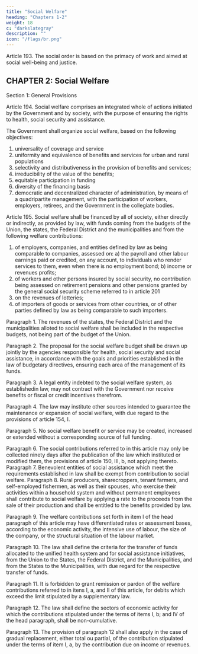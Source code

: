 ```yaml
---
title: "Social Welfare"
heading: "Chapters 1-2"
weight: 18
c: "darkslategray"
description: ""
icon: "/flags/br.png"
---
```



Article 193. The social order is based on the primacy of work and aimed at social well-being and justice.


## CHAPTER 2: Social Welfare

Section 1: General Provisions

Article 194.  Social welfare comprises an integrated whole of actions initiated by the Government and by society, with the purpose of ensuring the rights to health, social security and assistance.

The Government shall organize social welfare, based on the following objectives:
1. universality of coverage and service
2.  uniformity and equivalence of benefits and services for urban and rural populations
3.   selectivity and distributiveness in the provision of benefits and services;
4. irreducibility of the value of the benefits;
5. equitable participation in funding
6.  diversity of the financing basis
7.   democratic and decentralized character of administration, by means of a quadripartite management, with the participation of workers, employers, retirees, and the Government in the collegiate bodies.

Article 195. Social welfare shall be financed by all of society, either directly or indirectly, as provided by law, with funds coming from the budgets of the Union, the states, the Federal District and the municipalities and from the following welfare contributions:

1. of employers, companies, and entities defined by law as being comparable to companies, assessed on:
a) the payroll and other labour earnings paid or credited, on any account, to individuals who render services to them, even when there is no employment bond;
b) income or revenues profits;
2.  of workers and other persons insured by social security, no contribution being assessed on retirement pensions and other pensions granted by the general social security scheme referred to in article 201
3.   on the revenues of lotteries;
4. of importers of goods or services from other countries, or of other parties defined by law as being comparable to such importers.

Paragraph 1. The revenues of the states, the Federal District and the municipalities alloted to social welfare shall be included in the respective budgets, not being part of the budget of the Union.

Paragraph 2. The proposal for the social welfare budget shall be drawn up jointly by the agencies responsible for health, social security and social assistance, in accordance with the goals and priorities established in the law of budgetary directives, ensuring each area of the management of its funds.

Paragraph 3. A legal entity indebted to the social welfare system, as establishedin law, may not contract with the Government nor receive benefits or fiscal or credit incentives therefrom.

Paragraph 4. The law may institute other sources intended to guarantee the maintenance or expansion of social welfare, with due regard to the provisions of article 154, I.

Paragraph 5. No social welfare benefit or service may be created, increased or extended without a corresponding source of full funding.

Paragraph 6. The social contributions referred to in this article may only be
collected ninety days after the publication of the law which instituted or modified
them, the provisions of article 150, III, b, not applying thereto.
Paragraph 7. Benevolent entities of social assistance which meet the requirements
established in law shall be exempt from contribution to social welfare.
Paragraph 8. Rural producers, sharecroppers, tenant farmers, and self-employed
fishermen, as well as their spouses, who exercise their activities within a household
system and without permanent employees shall contribute to social welfare by applying
a rate to the proceeds from the sale of their production and shall be entitled to the
benefits provided by law.

Paragraph 9. The welfare contributions set forth in item I of the head paragraph of this article may have differentiated rates or assessment bases, according to the economic activity, the intensive use of labour, the size of the company, or the structural situation of the labour market.

Paragraph 10. The law shall define the criteria for the transfer of funds allocated to the unified health system and for social assistance initiatives, from the Union to the States, the Federal District, and the Municipalities, and from the States to the Municipalities, with due regard for the respective transfer of funds.

Paragraph 11. It is forbidden to grant remission or pardon of the welfare contributions referred to in itens I, a, and II of this article, for debits which exceed the limit stipulated by a supplementary law.

Paragraph 12. The law shall define the sectors of economic activity for which the contributions stipulated under the terms of items I, b; and IV of the head paragraph, shall be non-cumulative.

Paragraph 13. The provision of paragraph 12 shall also apply in the case of gradual replacement, either total ou partial, of the contribution stipulated under the terms of item I, a, by the contribution due on income or revenues.

